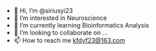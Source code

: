 - 👋 Hi, I’m @siriusyi23
- 👀 I’m interested in  Neuroscience
- 🌱 I’m currently learning Bioinformatics Analysis 
- 💞️ I’m looking to collaborate on ...
- 📫 How to reach me kfdyf23@163.com
